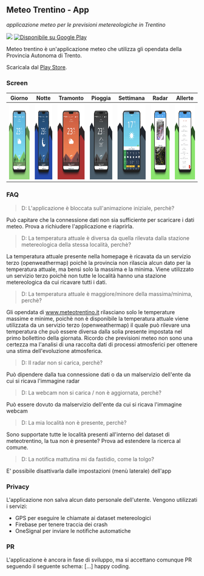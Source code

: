 ## Meteo Trentino - App

*applicazione meteo per le previsioni metereologiche in Trentino*

 <img src="https://play.google.com/store/apps/details?id=it.chiarani.meteotrentinoapp" height="75px">  <a href='https://play.google.com/store/apps/details?id=it.chiarani.meteotrentinoapp'><img alt='Disponibile su Google Play' src='https://play.google.com/intl/en_us/badges/images/generic/it_badge_web_generic.png' height='70px' /></a> 

Meteo trentino è un'applicazione meteo che utilizza gli opendata della Provincia Autonoma di Trento.

Scaricala dal [Play Store](https://play.google.com/store/apps/details?id=it.chiarani.meteotrentinoapp).

### Screen
|Giorno|Notte|Tramonto|Pioggia|Settimana|Radar|Allerte|
| --- | --- | --- | --- | --- | --- | --- |
|<img src="https://github.com/Xiryl/MeteoTrentino-App/blob/master/UI/g-play/home1.png" height="200px">| <img src="https://github.com/Xiryl/MeteoTrentino-App/blob/master/UI/g-play/home2.png" height="200px">| <img src="https://github.com/Xiryl/MeteoTrentino-App/blob/master/UI/g-play/home3.png" height="200px">| <img src="https://github.com/Xiryl/MeteoTrentino-App/blob/master/UI/g-play/home4.png" height="200px">| <img src="https://github.com/Xiryl/MeteoTrentino-App/blob/master/UI/g-play/home5.png" height="200px">| <img src="https://github.com/Xiryl/MeteoTrentino-App/blob/master/UI/g-play/radar.png" height="200px">| <img src="https://github.com/Xiryl/MeteoTrentino-App/blob/master/UI/g-play/alert.png" height="200px">|

### FAQ
> D: L'applicazione è bloccata sull'animazione iniziale, perchè?

Può capitare che la connessione dati non sia sufficiente per scaricare i dati meteo. Prova a richiudere l'applicazione e riaprirla.

> D: La temperatura attuale è diversa da quella rilevata dalla stazione metereologica della stessa località, perchè?

La temperatura attuale presente nella homepage è ricavata da un servizio terzo (openweathermap) poichè la provincia non rilascia alcun dato per la temperatura attuale, ma bensì solo la massima e la minima. Viene utilizzato un servizio terzo poichè non tutte le località hanno una stazione metereologica da cui ricavare tutti i dati.

> D: La temperatura attuale è maggiore/minore della massima/minima, perchè?

Gli opendata di www.meteotrentino.it rilasciano solo le temperature massime e minime, poichè non è disponibile la temperatura attuale viene utilizzata da un servizio terzo (openweathermap) il quale può rilevare una temperatura che può essere diversa dalla solia presente impostata nel primo bollettino della giornata. Ricordo che previsioni meteo non sono una certezza ma l'analisi di una raccolta dati di processi atmosferici per ottenere una stima dell'evoluzione atmosferica.

> D: Il radar non si carica, perchè?

Può dipendere dalla tua connessione dati o da un malservizio dell'ente da cui si ricava l'immagine radar

> D: La webcam non si carica / non è aggiornata, perchè?

Può essere dovuto da malservizio dell'ente da cui si ricava l'immagine webcam

> D: La mia località non è presente, perchè?

Sono supportate tutte le località presenti all'interno del dataset di meteotrentino, la tua non è presente? Prova ad estendere la ricerca al comune.

> D: La notifica mattutina mi da fastidio, come la tolgo?

E' possibile disattivarla dalle impostazioni (menù laterale) dell'app

### Privacy
L'applicazione non salva alcun dato personale dell'utente. Vengono utilizzati i servizi:
  - GPS per eseguire le chiamate ai dataset metereologici
  - Firebase per tenere traccia dei crash
  - OneSignal per inviare le notifiche automatiche

### PR
L'applicazione è ancora in fase di sviluppo, ma si accettano comunque PR seguendo il seguente schema:
[...]
happy coding.
